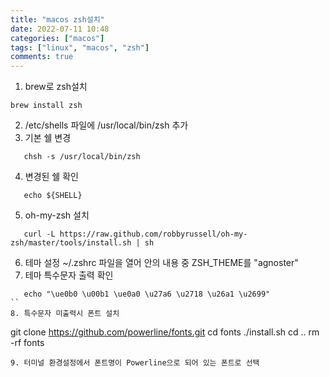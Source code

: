 ```yaml
---
title: "macos zsh설치"
date: 2022-07-11 10:48
categories: ["macos"]
tags: ["linux", "macos", "zsh"]
comments: true
---
```


1. brew로 zsh설치
```
brew install zsh
```
2. /etc/shells 파일에 /usr/local/bin/zsh 추가
3. 기본 쉘 변경 
```
   chsh -s /usr/local/bin/zsh
```
4. 변경된 쉘 확인 
```
   echo ${SHELL}
```   
5. oh-my-zsh 설치
```
   curl -L https://raw.github.com/robbyrussell/oh-my-zsh/master/tools/install.sh | sh
```   
6. 테마 설정
   ~/.zshrc 파일을 열어 안의 내용 중  ZSH_THEME를 "agnoster"
7. 테마 특수문자 출력 확인
```
   echo "\ue0b0 \u00b1 \ue0a0 \u27a6 \u2718 \u26a1 \u2699"
``
8. 특수문자 미출력시 폰트 설치
```
   git clone https://github.com/powerline/fonts.git
   cd fonts
   ./install.sh
   cd ..
   rm -rf fonts
```
9. 터미널 환경설정에서 폰트명이 Powerline으로 되어 있는 폰트로 선택
